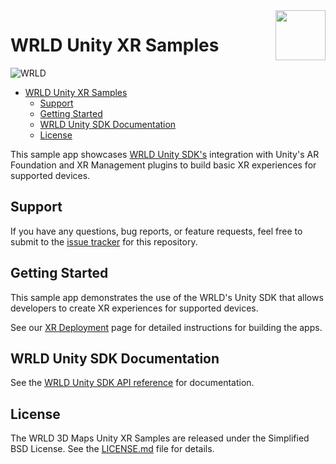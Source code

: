 <a href="http://www.wrld3d.com/">
<img src="http://cdn2.eegeo.com/wp-content/uploads/2017/04/WRLD_Blue.png"  align="right" height="80px" />
</a>

# WRLD Unity XR Samples

![WRLD](http://cdn2.eegeo.com/wp-content/uploads/2017/04/screenselection01.png)

- [WRLD Unity XR Samples](#wrld-unity-xr-samples)
  - [Support](#support)
  - [Getting Started](#getting-started)
  - [WRLD Unity SDK Documentation](#wrld-unity-sdk-documentation)
  - [License](#license)

This sample app showcases [WRLD Unity SDK's](https://wrld3d.com/unity/latest/docs/api/) integration with Unity's AR Foundation and XR Management plugins to build basic XR experiences for supported devices.

## Support

If you have any questions, bug reports, or feature requests, feel free to submit to the [issue tracker](https://github.com/wrld3d/wrld-unity-xr-samples/issues) for this repository.

## Getting Started

This sample app demonstrates the use of the WRLD's Unity SDK that allows developers to create XR experiences for supported devices.

See our [XR Deployment](https://wrld3d.com/unity/latest/docs/examples/device-deployment-xr/) page for detailed instructions for building the apps.

## WRLD Unity SDK Documentation

See the [WRLD Unity SDK API reference](https://wrld3d.com/unity/latest/docs/api/) for documentation.

## License

The WRLD 3D Maps Unity XR Samples are released under the Simplified BSD License. See the [LICENSE.md](https://github.com/wrld3d/wrld-unity-xr-samples/blob/master/LICENSE) file for details.
